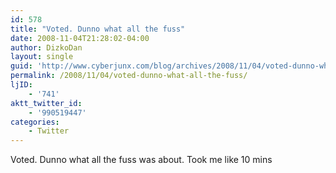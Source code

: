 ```yaml
---
id: 578
title: "Voted. Dunno what all the fuss"
date: 2008-11-04T21:28:02-04:00
author: DizkoDan
layout: single
guid: 'http://www.cyberjunx.com/blog/archives/2008/11/04/voted-dunno-what-all-the-fuss/'
permalink: /2008/11/04/voted-dunno-what-all-the-fuss/
ljID:
    - '741'
aktt_twitter_id:
    - '990519447'
categories:
    - Twitter
---
```


Voted. Dunno what all the fuss was about. Took me like 10 mins